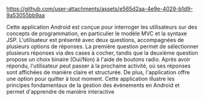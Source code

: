 



https://github.com/user-attachments/assets/e565d2aa-4e9e-4029-b1d9-9a53055bb9aa

Cette application Android est conçue pour interroger les utilisateurs sur des concepts de programmation, en particulier le modèle MVC et la syntaxe JSP. L'utilisateur est présenté avec deux questions, accompagnées de plusieurs options de réponses. La première question permet de sélectionner plusieurs réponses via des cases à cocher, tandis que la deuxième question propose un choix binaire (Oui/Non) à l'aide de boutons radio. Après avoir répondu, l'utilisateur peut passer à la prochaine activité, où ses réponses sont affichées de manière claire et structurée. De plus, l'application offre une option pour quitter à tout moment. Cette application illustre les principes fondamentaux de la gestion des événements en Android et permet d'apprendre de manière interactive
